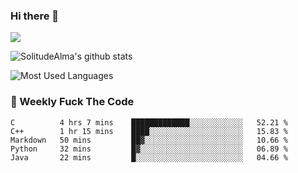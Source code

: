 ### Hi there 👋

<p>
  <a href="https://count.getloli.com/"><img src="https://count.getloli.com/get/@:solitudealma"></a>
</p>

![SolitudeAlma's github stats](https://github-readme-stats.vercel.app/api?username=solitudealma&show_icons=true&theme=radical)

![Most Used Languages](https://github-readme-stats.vercel.app/api/top-langs/?username=solitudealma&layout=compact&hide_border=true&theme=dark)
<!-- ![visitors](https://visitor-badge.glitch.me/badge?page_id=solitudealma.solitudealma.id) -->


### :dart: Weekly Fuck The Code

<!--START_SECTION:waka-->
```text
C          4 hrs 7 mins    █████████████░░░░░░░░░░░░   52.21 % 
C++        1 hr 15 mins    ████░░░░░░░░░░░░░░░░░░░░░   15.83 % 
Markdown   50 mins         ██▓░░░░░░░░░░░░░░░░░░░░░░   10.66 % 
Python     32 mins         █▓░░░░░░░░░░░░░░░░░░░░░░░   06.89 % 
Java       22 mins         █░░░░░░░░░░░░░░░░░░░░░░░░   04.66 % 
```
<!--END_SECTION:waka-->
